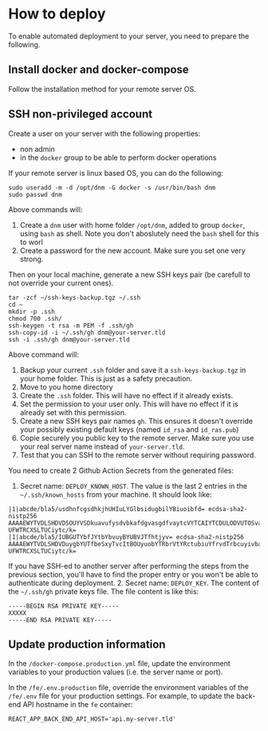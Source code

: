 # How to deploy

To enable automated deployment to your server, you need to prepare the following.

## Install docker and docker-compose

Follow the installation method for your remote server OS.

## SSH non-privileged account

Create a user on your server with the following properties:
- non admin
- in the `docker` group to be able to perform docker operations

If your remote server is linux based OS, you can do the following:

```
sudo useradd -m -d /opt/dnm -G docker -s /usr/bin/bash dnm
sudo passwd dnm
```
Above commands will:
1. Create a `dnm` user with home folder `/opt/dnm`, added to group `docker`, using `bash` as shell. Note you don't aboslutely need the `bash` shell for this to worl
2. Create a password for the new account. Make sure you set one very strong.

Then on your local machine, generate a new SSH keys pair (be carefull to not override your current ones).
```
tar -zcf ~/ssh-keys-backup.tgz ~/.ssh
cd ~
mkdir -p .ssh
chmod 700 .ssh/
ssh-keygen -t rsa -m PEM -f .ssh/gh
ssh-copy-id -i ~/.ssh/gh dnm@your-server.tld
ssh -i .ssh/gh dnm@your-server.tld
```
Above command will:
1. Backup your current `.ssh` folder and save it a `ssh-keys-backup.tgz` in your home folder. This is just as a safety precaution.
2. Move to you home directory
3. Create the `.ssh` folder. This will have no effect if it already exists.
4. Set the permission to your user only. This will have no effect if it is already set with this permission.
5. Create a new SSH keys pair names `gh`. This ensures it doesn't override your possibly existing default keys (named `id_rsa` and `id_ras.pub`)
6. Copie securely you public key to the remote server. Make sure you use your real server name instead of `your-server.tld`.
7. Test that you can SSH to the remote server without requiring password.

You need to create 2 Github Action Secrets from the generated files:
1. Secret name: `DEPLOY_KNOWN_HOST`. The value is the last 2 entries in the `~/.ssh/known_hosts` from your machine. It should look like:
```
|1|abcde/bla5/usdhnfcgsdhkjhUHIuLYGlbsidugbilYBiuoibfd= ecdsa-sha2-nistp256 
AAAAEWYTVDLSHDVDSOUYVSDkuavufysdvbkafdgvasgdfvaytcVYTCAIYTCDULODVUTOSvaostvdfouysvbasysgtdvftiV
UFWTRCXSLTUCiytc/k=
|1|abcde/bla5/IUBGUTYbfJYtbYbvuyBYUBVJTfhtjyv= ecdsa-sha2-nistp256 
AAAAEWYTVDLSHDVDuygbYUTfbeSxyTvcItBOUyuobYTRbrVtYRctubiuYfrvdTrbcuyivbasysgtdvftiV
UFWTRCXSLTUCiytc/k=
```
If you have SSH-ed to another server after performing the steps from the previous section, you'll have to find the proper entry or you won't be able to authenticate during deployment.
2. Secret name: `DEPLOY_KEY`. The content of the `~/.ssh/gh` private keys file. The file content is like this:
```
-----BEGIN RSA PRIVATE KEY-----
XXXXX
-----END RSA PRIVATE KEY-----
```

## Update production information

In the `/docker-compose.production.yml` file, update the environment variables to your production values (i.e. the server name or port).

In the `/fe/.env.production` file, override the environment variables of the `/fe/.env` file for your production settings.
For example, to update the back-end API hostname in the `fe` container:
```
REACT_APP_BACK_END_API_HOST='api.my-server.tld'
```